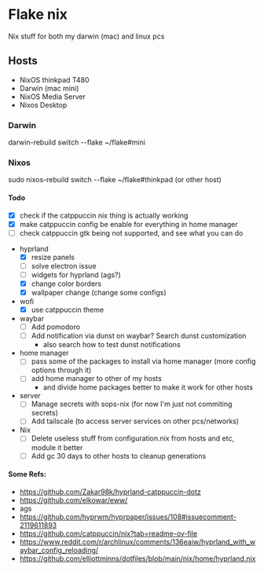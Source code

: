 # Flake nix

Nix stuff for both my darwin (mac) and linux pcs

## Hosts
- NixOS thinkpad T480
- Darwin (mac mini)
- NixOS Media Server
- Nixos Desktop

### Darwin
darwin-rebuild switch --flake ~/flake#mini

### Nixos
sudo nixos-rebuild switch --flake ~/flake#thinkpad (or other host)

#### Todo
- [x] check if the catppuccin nix thing is actually working
- [x] make catppuccin config be enable for everything in home manager
- [ ] check catppuccin gtk being not supported, and see what you can do
- hyprland
    - [x] resize panels
    - [ ] solve electron issue
    - [ ] widgets for hyprland (ags?)
    - [x] change color borders
    - [x] wallpaper change (change some configs)
- wofi
    - [x] use catppuccin theme
- waybar
    - [ ] Add pomodoro
    - [ ] Add notification via dunst on waybar? Search dunst customization
        - also search how to test dunst notifications

- home manager
    - [ ] pass some of the packages to install via home manager (more config options through it)
    - [ ] add home manager to other of my hosts 
        - and divide home packages better to make it work for other hosts

- server
    - [ ] Manage secrets with sops-nix (for now I'm just not commiting secrets)
    - [ ] Add tailscale (to access server services on other pcs/networks)

- Nix
    - [ ] Delete useless stuff from configuration.nix from hosts and etc, module it better
    - [ ] Add gc 30 days to other hosts to cleanup generations

#### Some Refs:
- https://github.com/Zakar98k/hyprland-catppuccin-dotz
- https://github.com/elkowar/eww/
- ags
- https://github.com/hyprwm/hyprpaper/issues/108#issuecomment-2119611893
- https://github.com/catppuccin/nix?tab=readme-ov-file
- https://www.reddit.com/r/archlinux/comments/136eaiw/hyprland_with_waybar_config_reloading/
- https://github.com/elliottminns/dotfiles/blob/main/nix/home/hyprland.nix
